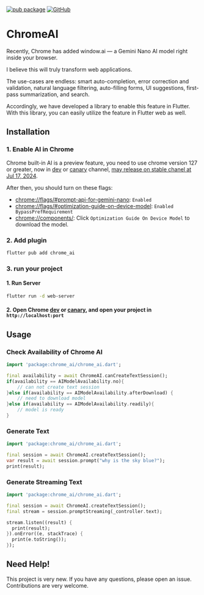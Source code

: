 [![pub package](https://img.shields.io/pub/v/NewLego.svg)](https://pub.dartlang.org/packages/NewLego)
[![GitHub](https://img.shields.io/github/stars/melodysdreamj/chrome_ai.svg?style=social&label=Star)](https://github.com/melodysdreamj/chrome_ai)

# ChromeAI
Recently, Chrome has added window.ai — a Gemini Nano AI model right inside your browser.

I believe this will truly transform web applications.

The use-cases are endless: smart auto-completion, error correction and validation, natural language filtering, auto-filling forms, UI suggestions, first-pass summarization, and search.

Accordingly, we have developed a library to enable this feature in Flutter. With this library, you can easily utilize the feature in Flutter web as well.


## Installation

### 1. Enable AI in Chrome

Chrome built-in AI is a preview feature, you need to use chrome version 127 or greater, now in [dev](https://www.google.com/chrome/dev/?extra=devchannel) or [canary](https://www.google.com/chrome/canary/) channel, [may release on stable chanel at Jul 17, 2024](https://chromestatus.com/roadmap).

After then, you should turn on these flags:
* [chrome://flags/#prompt-api-for-gemini-nano](chrome://flags/#prompt-api-for-gemini-nano): `Enabled`
* [chrome://flags/#optimization-guide-on-device-model](chrome://flags/#optimization-guide-on-device-model): `Enabled BypassPrefRequirement`
* [chrome://components/](chrome://components/): Click `Optimization Guide On Device Model` to download the model.

### 2. Add plugin
```bash
flutter pub add chrome_ai
```

### 3. run your project
#### 1. Run Server
```bash
flutter run -d web-server
```
#### 2. Open Chrome [dev](https://www.google.com/chrome/dev/?extra=devchannel) or [canary](https://www.google.com/chrome/canary/), and open your project in `http://localhost:port`


## Usage
### Check Availability of Chrome AI
```dart
import 'package:chrome_ai/chrome_ai.dart';

final availability = await ChromeAI.canCreateTextSession();
if(availability == AIModelAvailability.no){
    // can not create text session
}else if(availability == AIModelAvailability.afterDownload) {
    // need to download model
}else if(availability == AIModelAvailability.readily){
    // model is ready
}
```

### Generate Text
```dart
import 'package:chrome_ai/chrome_ai.dart';

final session = await ChromeAI.createTextSession();
var result = await session.prompt("why is the sky blue?");
print(result);  
```

### Generate Streaming Text
```dart
import 'package:chrome_ai/chrome_ai.dart';

final session = await ChromeAI.createTextSession();
final stream = session.promptStreaming(_controller.text);

stream.listen((result) {
  print(result);
}).onError((e, stackTrace) {
  print(e.toString());
});
```

## Need Help!
This project is very new. If you have any questions, please open an issue. Contributions are very welcome.